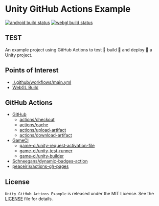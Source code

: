 # Unity GitHub Actions Example

[![android build status][android-build-img]][build-url]
[![webgl build status][webgl-build-img]][build-url]

## TEST

An example project using GitHub Actions to test :test_tube: build :hammer: and deploy :rocket: a Unity project.

## Points of Interest

* [./.github/workflows/main.yml](./.github/workflows/main.yml)
* [WebGL Build](https://elmernocon.github.io/unity-gha-example/)

## GitHub Actions

* [GitHub](https://github.com/actions)
    * [actions/checkout](https://github.com/marketplace/actions/checkout)
    * [actions/cache](https://github.com/marketplace/actions/cache)
    * [actions/upload-artifact](https://github.com/marketplace/actions/upload-a-build-artifact)
    * [actions/download-artifact](https://github.com/marketplace/actions/download-a-build-artifact)
* [GameCI](https://game.ci)
    * [game-ci/unity-request-activation-file](https://github.com/marketplace/actions/unity-request-activation-file)
    * [game-ci/unity-test-runner](https://github.com/marketplace/actions/unity-test-runner)
    * [game-ci/unity-builder](https://github.com/marketplace/actions/unity-builder)
* [Schneegans/dynamic-badges-action](https://github.com/marketplace/actions/dynamic-badges)
* [peaceiris/actions-gh-pages](https://github.com/marketplace/actions/github-pages-action)

## License

`Unity GitHub Actions Example` is released under the MIT License. See the [LICENSE](LICENSE) file for details.

<!-- badges -->
<!-- prettier-ignore-start -->

[android-build-img]: https://img.shields.io/endpoint?url=https://gist.githubusercontent.com/elmernocon/a15935f473b89c4c09fb87205fa90362/raw/89056f4e45793273bafee2127cd4ee201473c802/Android.json
[webgl-build-img]: https://img.shields.io/endpoint?url=https://gist.githubusercontent.com/elmernocon/a15935f473b89c4c09fb87205fa90362/raw/89056f4e45793273bafee2127cd4ee201473c802/WebGL.json
[build-url]: https://github.com/elmernocon/unity-gha-example/actions/workflows/main.yml

<!-- prettier-ignore-end -->
